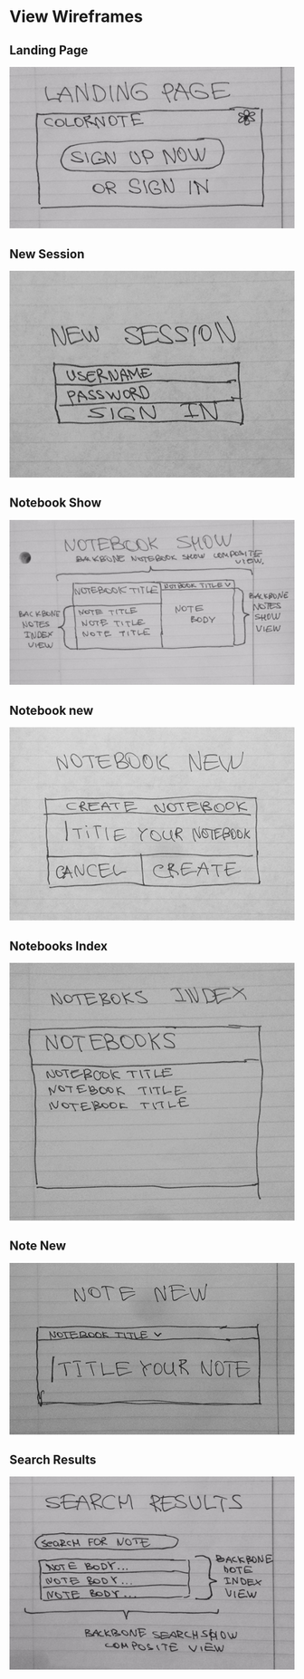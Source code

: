 # View Wireframes

## Landing Page
![landing-page]

## New Session
![new-session]

## Notebook Show
![notebook-show]

## Notebook new
![notebook-new]

## Notebooks Index
![notebooks-index]

## Note New
![note-new]

## Search Results
![search-results]


[landing-page]: ./wireframes/landing_page.jpg
[new-session]: ./wireframes/new_session.jpg
[notebook-show]: ./wireframes/notebook_show.jpg
[notebook-new]: ./wireframes/notebook_new.jpg
[notebooks-index]: ./wireframes/notebooks_index.jpg
[note-new]: ./wireframes/note_new.jpg
[search-results]: ./wireframes/search_results.jpg
